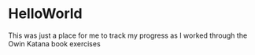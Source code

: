 # HelloWorld
This was just a place for me to track my progress as I worked through the Owin Katana book exercises
